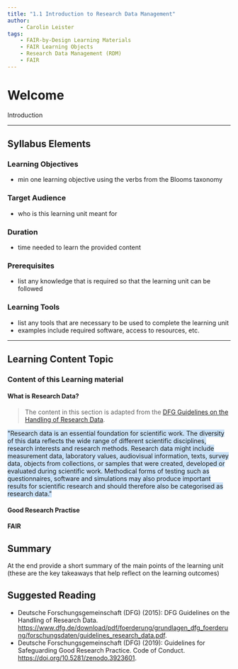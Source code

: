 ```yaml
---
title: "1.1 Introduction to Research Data Management"
author: 
    - Carolin Leister
tags: 
    - FAIR-by-Design Learning Materials
    - FAIR Learning Objects
    - Research Data Management (RDM)
    - FAIR
---
```


# Welcome

Introduction


---

## Syllabus Elements
### Learning Objectives
- min one learning objective using the verbs from the Blooms taxonomy

### Target Audience
- who is this learning unit meant for

### Duration
- time needed to learn the provided content

### Prerequisites
- list any knowledge that is required so that the learning unit can be followed

### Learning Tools

- list any tools that are necessary to be used to complete the learning unit
- examples include required software, access to resources, etc.

---


## Learning Content Topic

### Content of this Learning material

#### What is Research Data?

>The content in this section is adapted from the [DFG Guidelines on the Handling of Research Data](https://www.dfg.de/download/pdf/foerderung/grundlagen_dfg_foerderung/forschungsdaten/guidelines_research_data.pdf.).

<span style="background:rgba(160, 204, 246, 0.55)">"Research data is an essential foundation for scientific work. The diversity of this data reflects the wide range of different scientific disciplines, research interests and research methods. Research data might include measurement data, laboratory values, audiovisual information, texts, survey data, objects from collections, or samples that were created, developed or evaluated during scientific work. Methodical forms of testing such as questionnaires, software and simulations may also produce important results for scientific research and should therefore also be categorised as research data."</span>

#### Good Research Practise

#### FAIR
## Summary

At the end provide a short summary of the main points of the learning unit (these are the key takeaways that help reflect on the learning outcomes)

## Suggested Reading
- Deutsche Forschungsgemeinschaft (DFG) (2015): DFG Guidelines on the Handling of Research Data. https://www.dfg.de/download/pdf/foerderung/grundlagen_dfg_foerderung/forschungsdaten/guidelines_research_data.pdf.
- Deutsche Forschungsgemeinschaft (DFG) (2019): Guidelines for Safeguarding Good Research Practice. Code of Conduct. https://doi.org/10.5281/zenodo.3923601.

